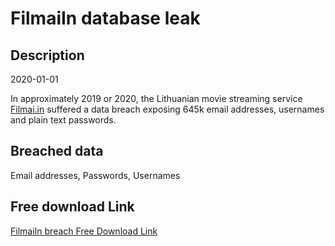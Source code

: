 # FilmaiIn database leak

## Description

2020-01-01

In approximately 2019 or 2020, the Lithuanian movie streaming service <a href="http://filmai.in/" target="_blank" rel="noopener">Filmai.in</a> suffered a data breach exposing 645k email addresses, usernames and plain text passwords.

## Breached data

Email addresses, Passwords, Usernames

## Free download Link

[FilmaiIn breach Free Download Link](https://tinyurl.com/2b2k277t)
